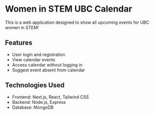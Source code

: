 # Women in STEM UBC Calendar

This is a web application designed to show all upcoming events for UBC women in STEM!
## Features

- User login and registration
- View calendar events
- Access calendar without logging in
- Suggest event absent from calendar

## Technologies Used

- Frontend: Next.js, React, Tailwind CSS
- Backend: Node.js, Express
- Database: MongoDB
